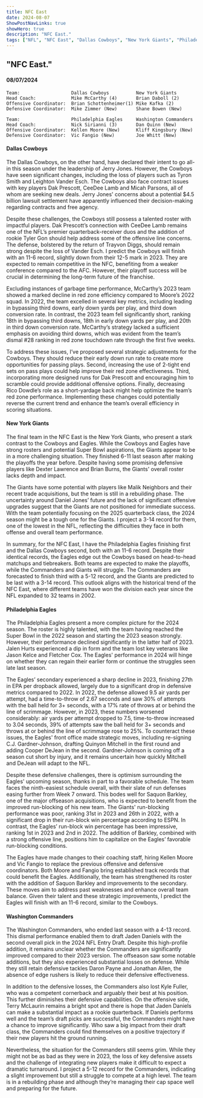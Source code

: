 ```yaml
---
title: NFC East
date: 2024-08-07
ShowPostNavLinks: true
showHero: true
description: "NFC East."
tags: ["NFL", "NFC East", "Dallas Cowboys", "New York Giants", "Philadelphia Eagles", "Washington Commanders",] 
---
```

## "NFC East."
#### 08/07/2024 

    Team:                   Dallas Cowboys          New York Giants
    Head Coach:             Mike McCarthy (4)       Brian Daboll (2)
    Offensive Coordinator:  Brian Schottenheimer(1) Mike Kafka (2) 
    Defensive Coordinator:  Mike Zimmer (New)       Shane Bowen (New)

    Team:                   Philadelphia Eagles     Washington Commanders
    Head Coach:             Nick Sirianni (3)       Dan Quinn (New)
    Offensive Coordinator:  Kellen Moore (New)      Kliff Kingsbury (New)
    Defensive Coordinator:  Vic Fangio (New)        Joe Whitt (New)

#### Dallas Cowboys
The Dallas Cowboys, on the other hand, have declared their intent to go all-in this season under the leadership of Jerry Jones. However, the Cowboys have seen significant changes, including the loss of players such as Tyron Smith and Leighton Vander Esch. The Cowboys also face contract issues with key players Dak Prescott, CeeDee Lamb and Micah Parsons, all of whom are seeking new deals. Jerry Jones' concerns about a potential $4.5 billion lawsuit settlement have apparently influenced their decision-making regarding contracts and free agency.

Despite these challenges, the Cowboys still possess a talented roster with impactful players. Dak Prescott’s connection with CeeDee Lamb remains one of the NFL’s premier quarterback-receiver duos and the addition of rookie Tyler Gon should help address some of the offensive line concerns. The defense, bolstered by the return of Trayvon Diggs, should remain strong despite the loss of Vander Esch. I predict the Cowboys will finish with an 11-6 record, slightly down from their 12-5 mark in 2023. They are expected to remain competitive in the NFC, benefiting from a weaker conference compared to the AFC. However, their playoff success will be crucial in determining the long-term future of the franchise.

Excluding instances of garbage time performance, McCarthy’s 2023 team showed a marked decline in red zone efficiency compared to Moore’s 2022 squad. In 2022, the team excelled in several key metrics, including leading in bypassing third downs, early down yards per play, and third down conversion rate. In contrast, the 2023 team fell significantly short, ranking 18th in bypassing third downs, 18th in early down yards per play, and 20th in third down conversion rate. McCarthy’s strategy lacked a sufficient emphasis on avoiding third downs, which was evident from the team’s dismal #28 ranking in red zone touchdown rate through the first five weeks.

To address these issues, I’ve proposed several strategic adjustments for the Cowboys. They should reduce their early down run rate to create more opportunities for passing plays. Second, increasing the use of 2-tight end sets on pass plays could help improve their red zone effectiveness. Third, incorporating more designed runs for Dak Prescott and encouraging him to scramble could provide additional offensive options. Finally, decreasing Rico Dowdle’s role as a short-yardage back might help optimize the team’s red zone performance. Implementing these changes could potentially reverse the current trend and enhance the team’s overall efficiency in scoring situations.

#### New York Giants
The final team in the NFC East is the New York Giants, who present a stark contrast to the Cowboys and Eagles. While the Cowboys and Eagles have strong rosters and potential Super Bowl aspirations, the Giants appear to be in a more challenging situation. They finished 6-11 last season after making the playoffs the year before. Despite having some promising defensive players like Dexter Lawrence and Brian Burns, the Giants' overall roster lacks depth and impact.

The Giants have some potential with players like Malik Neighbors and their recent trade acquisitions, but the team is still in a rebuilding phase. The uncertainty around Daniel Jones’ future and the lack of significant offensive upgrades suggest that the Giants are not positioned for immediate success. With the team potentially focusing on the 2025 quarterback class, the 2024 season might be a tough one for the Giants. I project a 3-14 record for them, one of the lowest in the NFL, reflecting the difficulties they face in both offense and overall team performance.

In summary, for the NFC East, I have the Philadelphia Eagles finishing first and the Dallas Cowboys second, both with an 11-6 record. Despite their identical records, the Eagles edge out the Cowboys based on head-to-head matchups and tiebreakers. Both teams are expected to make the playoffs, while the Commanders and Giants will struggle. The Commanders are forecasted to finish third with a 5-12 record, and the Giants are predicted to be last with a 3-14 record. This outlook aligns with the historical trend of the NFC East, where different teams have won the division each year since the NFL expanded to 32 teams in 2002.

#### Philadelphia Eagles
The Philadelphia Eagles present a more complex picture for the 2024 season. The roster is highly talented, with the team having reached the Super Bowl in the 2022 season and starting the 2023 season strongly. However, their performance declined significantly in the latter half of 2023. Jalen Hurts experienced a dip in form and the team lost key veterans like Jason Kelce and Fletcher Cox. The Eagles' performance in 2024 will hinge on whether they can regain their earlier form or continue the struggles seen late last season.

The Eagles’ secondary experienced a sharp decline in 2023, finishing 27th in EPA per dropback allowed, largely due to a significant drop in defensive metrics compared to 2022. In 2022, the defense allowed 9.5 air yards per attempt, had a time-to-throw of 2.67 seconds and saw 30% of attempts with the ball held for 3+ seconds, with a 17% rate of throws at or behind the line of scrimmage. However, in 2023, these numbers worsened considerably: air yards per attempt dropped to 7.5, time-to-throw increased to 3.04 seconds, 39% of attempts saw the ball held for 3+ seconds and throws at or behind the line of scrimmage rose to 25%. To counteract these issues, the Eagles' front office made strategic moves, including re-signing C.J. Gardner-Johnson, drafting Quinyon Mitchell in the first round and adding Cooper DeJean in the second. Gardner-Johnson is coming off a season cut short by injury, and it remains uncertain how quickly Mitchell and DeJean will adapt to the NFL.

Despite these defensive challenges, there is optimism surrounding the Eagles' upcoming season, thanks in part to a favorable schedule. The team faces the ninth-easiest schedule overall, with their slate of run defenses easing further from Week 7 onward. This bodes well for Saquon Barkley, one of the major offseason acquisitions, who is expected to benefit from the improved run-blocking of his new team. The Giants' run-blocking performance was poor, ranking 31st in 2023 and 26th in 2022, with a significant drop in their run-block win percentage according to ESPN. In contrast, the Eagles’ run-block win percentage has been impressive, ranking 1st in 2023 and 2nd in 2022. The addition of Barkley, combined with a strong offensive line, positions him to capitalize on the Eagles’ favorable run-blocking conditions.

The Eagles have made changes to their coaching staff, hiring Kellen Moore and Vic Fangio to replace the previous offensive and defensive coordinators. Both Moore and Fangio bring established track records that could benefit the Eagles. Additionally, the team has strengthened its roster with the addition of Saquon Barkley and improvements to the secondary. These moves aim to address past weaknesses and enhance overall team balance. Given their talent and these strategic improvements, I predict the Eagles will finish with an 11-6 record, similar to the Cowboys.

#### Washington Commanders
The Washington Commanders, who ended last season with a 4-13 record. This dismal performance enabled them to draft Jaden Daniels with the second overall pick in the 2024 NFL Entry Draft. Despite this high-profile addition, it remains unclear whether the Commanders are significantly improved compared to their 2023 version. The offseason saw some notable additions, but they also experienced substantial losses on defense. While they still retain defensive tackles Daron Payne and Jonathan Allen, the absence of edge rushers is likely to reduce their defensive effectiveness.

In addition to the defensive losses, the Commanders also lost Kyle Fuller, who was a competent cornerback and arguably their best at his position. This further diminishes their defensive capabilities. On the offensive side, Terry McLaurin remains a bright spot and there is hope that Jaden Daniels can make a substantial impact as a rookie quarterback. If Daniels performs well and the team’s draft picks are successful, the Commanders might have a chance to improve significantly. Who saw a big impact from their draft class, the Commanders could find themselves on a positive trajectory if their new players hit the ground running.

Nevertheless, the situation for the Commanders still seems grim. While they might not be as bad as they were in 2023, the loss of key defensive assets and the challenge of integrating new players make it difficult to expect a dramatic turnaround. I project a 5-12 record for the Commanders, indicating a slight improvement but still a struggle to compete at a high level. The team is in a rebuilding phase and although they’re managing their cap space well and preparing for the future.